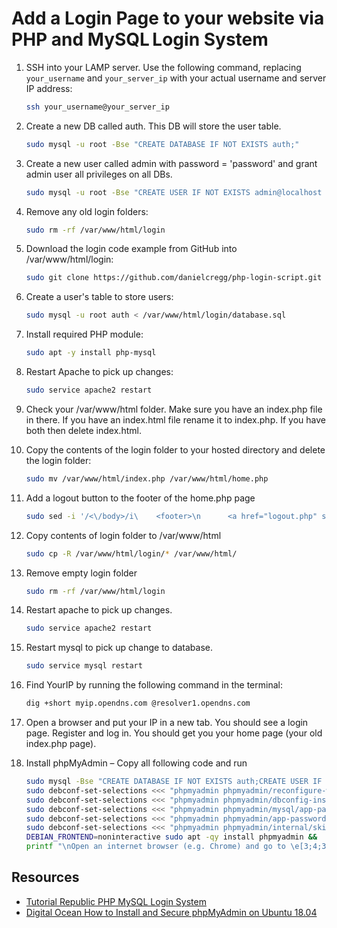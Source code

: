 # Add a Login Page to your website via PHP and MySQL Login System 

1. SSH into your LAMP server. Use the following command, replacing `your_username` and `your_server_ip` with your actual username and server IP address:

    ```bash
    ssh your_username@your_server_ip
    ```

2. Create a new DB called auth. This DB will store the user table. 

   ```bash
   sudo mysql -u root -Bse "CREATE DATABASE IF NOT EXISTS auth;"
   ```

3. Create a new user called admin with password = 'password' and grant admin user all privileges on all DBs.

   ```bash
   sudo mysql -u root -Bse "CREATE USER IF NOT EXISTS admin@localhost IDENTIFIED BY 'password';GRANT ALL PRIVILEGES ON *.* TO admin@localhost;FLUSH PRIVILEGES;"
   ```

4. Remove any old login folders:

    ```bash
    sudo rm -rf /var/www/html/login 
    ```

5. Download the login code example from GitHub into /var/www/html/login:

    ```bash
    sudo git clone https://github.com/danielcregg/php-login-script.git /var/www/html/login
    ```

6. Create a user's table to store users: 

   ```bash
   sudo mysql -u root auth < /var/www/html/login/database.sql
   ```

7. Install required PHP module:  

   ```bash
   sudo apt -y install php-mysql
   ```

8. Restart Apache to pick up changes: 

   ```bash
   sudo service apache2 restart
   ```

9. Check your /var/www/html folder. Make sure you have an index.php file in there. If you have an index.html file rename it to index.php. If you have both then delete index.html.  

10. Copy the contents of the login folder to your hosted directory and delete the login folder:  

    ```bash
    sudo mv /var/www/html/index.php /var/www/html/home.php
    ```

11. Add a logout button to the footer of the home.php page 

    ```bash
    sudo sed -i '/<\/body>/i\    <footer>\n      <a href="logout.php" style="font-size: 18px; color: red; text-decoration: none;">Logout</a>\n    </footer>' /var/www/html/home.php
    ```

12. Copy contents of login folder to /var/www/html 

    ```bash
    sudo cp -R /var/www/html/login/* /var/www/html/
    ```

13. Remove empty login folder 

    ```bash
    sudo rm -rf /var/www/html/login
    ```

14. Restart apache to pick up changes. 

    ```bash
    sudo service apache2 restart
    ```

15. Restart mysql to pick up change to database. 

    ```bash
    sudo service mysql restart
    ```

16. Find YourIP by running the following command in the terminal: 

    ```bash
    dig +short myip.opendns.com @resolver1.opendns.com
    ```

17. Open a browser and put your IP in a new tab. You should see a login page. Register and log in. You should get you your home page (your old index.php page).   

18. Install phpMyAdmin – Copy all following code and run 

    ```bash
    sudo mysql -Bse "CREATE DATABASE IF NOT EXISTS auth;CREATE USER IF NOT EXISTS admin@localhost IDENTIFIED BY 'password';GRANT ALL PRIVILEGES ON *.* TO admin@localhost;FLUSH PRIVILEGES;" && 
    sudo debconf-set-selections <<< "phpmyadmin phpmyadmin/reconfigure-webserver multiselect apache2" # Select Web Server && 
    sudo debconf-set-selections <<< "phpmyadmin phpmyadmin/dbconfig-install boolean true" # Configure database for phpmyadmin with dbconfig-common && 
    sudo debconf-set-selections <<< "phpmyadmin phpmyadmin/mysql/app-pass password 'password'" # Set MySQL application password for phpmyadmin && 
    sudo debconf-set-selections <<< "phpmyadmin phpmyadmin/app-password-confirm password 'password'" # Confirm application password && 
    sudo debconf-set-selections <<< "phpmyadmin phpmyadmin/internal/skip-preseed boolean true" && 
    DEBIAN_FRONTEND=noninteractive sudo apt -qy install phpmyadmin && 
    printf "\nOpen an internet browser (e.g. Chrome) and go to \e[3;4;33mhttp://$(dig +short myip.opendns.com @resolver1.opendns.com)/phpmyadmin\e[0m - You should see the phpMyAdmin login page. admin/password\n"
    ```

## Resources 

- [Tutorial Republic PHP MySQL Login System](https://www.tutorialrepublic.com/php-tutorial/php-mysql-login-system.php)
- [Digital Ocean How to Install and Secure phpMyAdmin on Ubuntu 18.04](https://www.digitalocean.com/community/tutorials/how-to-install-and-secure-phpmyadmin-on-ubuntu-18-04)
